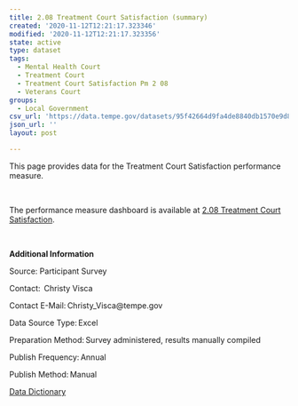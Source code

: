 ```yaml
---
title: 2.08 Treatment Court Satisfaction (summary)
created: '2020-11-12T12:21:17.323346'
modified: '2020-11-12T12:21:17.323356'
state: active
type: dataset
tags:
  - Mental Health Court
  - Treatment Court
  - Treatment Court Satisfaction Pm 2 08
  - Veterans Court
groups:
  - Local Government
csv_url: 'https://data.tempe.gov/datasets/95f42664d9fa4de8840db1570e9d81bc_0.csv'
json_url: ''
layout: post

---
```

<p>This page provides data for the Treatment Court Satisfaction performance measure.</p><p><br /></p><p>The performance measure dashboard is available at <a href='https://strong-community-connections-tempegov.hub.arcgis.com/pages/treatment-court-satisfaction' rel='nofollow ugc' target='_blank'>2.08 Treatment Court Satisfaction</a>.<br /></p><p><br /></p><p><b>Additional Information </b></p><p>Source: Participant Survey</p><p>Contact:  Christy Visca</p><p>Contact E-Mail: Christy_Visca@tempe.gov</p><p>Data Source Type: Excel</p><p>Preparation Method: Survey administered, results manually compiled</p><p>Publish Frequency: Annual</p><p>Publish Method: Manual</p><p><a href='https://gis.tempe.gov/design/data-dictionary/2.08%20Treatment%20Court%20Satisfaction%20(summary)/' rel='nofollow ugc' target='_blank'>Data Dictionary</a><br /></p>
